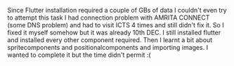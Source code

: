 Since Flutter installation required a couple of GBs of data I couldn't even try to attempt this task
I had connection problem with AMRITA CONNECT (some DNS problem) and had to visit ICTS 4 times and still didn't fix it. So I fixed it myself somehow
but it was already 10th DEC.
I still installed flutter and installed every other component required. Then I learnt a bit about spritecomponents and positionalcomponents and importing 
images. I wanted to complete it but the time didn't permit :( 
